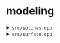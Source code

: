 # modeling

<details>
<summary><code>src/splines.cpp</code></summary>
B-spline is shown below, bezier is also implemented but not shown.<br>
<img src=https://github.com/longwatermelon/cg/assets/73869536/1ffc582d-305d-4b2f-9811-bbe5e4270582>
</details>

<details>
<summary><code>src/surface.cpp</code></summary>
2D surface constructed by bezier curves. Color intensity represents height.<br>
<img src=https://github.com/longwatermelon/cg/assets/73869536/5751dbb7-c8e5-4f2f-8ab3-fc457c1ce053>
</details>
